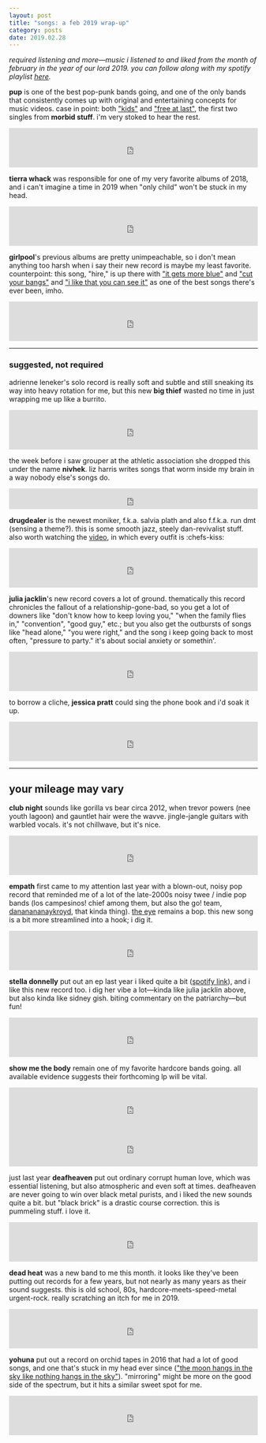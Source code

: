 ```yaml
---
layout: post
title: "songs: a feb 2019 wrap-up"
category: posts
date: 2019.02.28
---
```

*required listening and more—music i listened to and liked from the month of february in the year of our lord 2019. you can follow along with my spotify playlist [here](https://open.spotify.com/playlist/5oJYx99uthizmX34ptPomI?si=BSVMRH9cSReell117Zq7lg).*

**pup** is one of the best pop-punk bands going, and one of the only bands that consistently comes up with original and entertaining concepts for music videos. case in point: both ["kids"](https://www.youtube.com/watch?v=EqTNdUOE1wo) and ["free at last"](https://www.youtube.com/watch?v=RhhyrmF0C_s), the first two singles from **morbid stuff**. i'm very stoked to hear the rest.
<iframe src="https://open.spotify.com/embed/track/7Hg06GeFWW8rH0SbeXhF1Y" width="100%" height="80px" frameborder="0" allowtransparency="true" allow="encrypted-media"></iframe>
<br />

**tierra whack** was responsible for one of my very favorite albums of 2018, and i can't imagine a time in 2019 when "only child" won't be stuck in my head.
<iframe src="https://open.spotify.com/embed/track/4zMmqb0pYwX6b0qc0slCoT" width="100%" height="80px" frameborder="0" allowtransparency="true" allow="encrypted-media"></iframe>
<br />

**girlpool**'s previous albums are pretty unimpeachable, so i don't mean anything too harsh when i say their new record is maybe my least favorite. counterpoint: this song, "hire," is up there with ["it gets more blue"](https://www.youtube.com/watch?v=9PRIyi8OIgI) and ["cut your bangs"](https://www.youtube.com/watch?v=vfO_xb9124U) and ["i like that you can see it"](https://www.youtube.com/watch?v=kvGlEY75BRY) as one of the best songs there's ever been, imho.
<iframe src="https://open.spotify.com/embed/track/6RiI88pDWXUBJcRPuNkjHK" width="100%" height="80px" frameborder="0" allowtransparency="true" allow="encrypted-media"></iframe>
<br />

---
### suggested, not required
adrienne leneker's solo record is really soft and subtle and still sneaking its way into heavy rotation for me, but this new **big thief** wasted no time in just wrapping me up like a burrito.
<iframe src="https://open.spotify.com/embed/track/0DZfBeJhOPyjhqoaTkE3kZ" width="100%" height="80px" frameborder="0" allowtransparency="true" allow="encrypted-media"></iframe>
<br />

the week before i saw grouper at the athletic association she dropped this under the name **nivhek**. liz harris writes songs that worm inside my brain in a way nobody else's songs do.
<iframe style="border: 0; width: 100%; height: 42px;" src="https://bandcamp.com/EmbeddedPlayer/album=277856306/size=small/bgcol=ffffff/linkcol=0687f5/transparent=true/" seamless><a href="http://grouper.bandcamp.com/album/after-its-own-death-walking-in-a-spiral-towards-the-house">After its own death / Walking in a spiral towards the house by Nivhek</a></iframe>
<br />

**drugdealer** is the newest moniker, f.k.a. salvia plath and also f.f.k.a. run dmt (sensing a theme?). this is some smooth jazz, steely dan-revivalist stuff. also worth watching the [video](https://www.youtube.com/watch?v=cHY-rgmjEq4), in which every outfit is :chefs-kiss:
<iframe src="https://open.spotify.com/embed/track/3ODVK0Fo3FnaFno58AdfW9" width="100%" height="80px" frameborder="0" allowtransparency="true" allow="encrypted-media"></iframe>
<br />

**julia jacklin**'s new record covers a lot of ground. thematically this record chronicles the fallout of a relationship-gone-bad, so you get a lot of downers like "don't know how to keep loving you," "when the family flies in," "convention", "good guy," etc.; but you also get the outbursts of songs like "head alone," "you were right," and the song i keep going back to most often, "pressure to party." it's about social anxiety or somethin'.
<iframe src="https://open.spotify.com/embed/track/5Wyy2JHaM8cKEN6YDC6C8O" width="100%" height="80px" frameborder="0" allowtransparency="true" allow="encrypted-media"></iframe>
<br />

to borrow a cliche, **jessica pratt** could sing the phone book and i'd soak it up. 
<iframe src="https://open.spotify.com/embed/track/4LELufZmfxlbaw6SUzt3d6" width="100%" height="80px" frameborder="0" allowtransparency="true" allow="encrypted-media"></iframe>
<br />

---
## your mileage may vary
**club night** sounds like gorilla vs bear circa 2012, when trevor powers (nee youth lagoon) and gauntlet hair were the wavve. jingle-jangle guitars with warbled vocals. it's not chillwave, but it's nice.
<iframe src="https://open.spotify.com/embed/track/2VcxX2oTZYhM0rHR5eY6vq" width="100%" height="80px" frameborder="0" allowtransparency="true" allow="encrypted-media"></iframe>
<br />

**empath** first came to my attention last year with a blown-out, noisy pop record that reminded me of a lot of the late-2000s noisy twee / indie pop bands (los campesinos! chief among them, but also the go! team, [dananananaykroyd](https://www.youtube.com/watch?v=ozwJYL7wN5Q), that kinda thing). [the eye](https://empathx.bandcamp.com/track/the-eye) remains a bop. this new song is a bit more streamlined into a hook; i dig it.
<iframe src="https://open.spotify.com/embed/track/6pa81icl32Sj8tLDyeD26m" width="100%" height="80px" frameborder="0" allowtransparency="true" allow="encrypted-media"></iframe>
<br />

**stella donnelly** put out an ep last year i liked quite a bit ([spotify link](https://open.spotify.com/album/3cNfpFYkoy94IA1zpNqiMD?si=Q4LJvzh4ReSPIQpvXrr4sg)), and i like this new record too. i dig her vibe a lot—kinda like julia jacklin above, but also kinda like sidney gish. biting commentary on the patriarchy—but fun!
<iframe src="https://open.spotify.com/embed/track/6K9QPIt8AR422heY9O372w" width="100%" height="80px" frameborder="0" allowtransparency="true" allow="encrypted-media"></iframe>
<br />

**show me the body** remain one of my favorite hardcore bands going. all available evidence suggests their forthcoming lp will be vital.
<iframe src="https://open.spotify.com/embed/track/6TMotezvZny5m731LR5Gjo" width="100%" height="80px" frameborder="0" allowtransparency="true" allow="encrypted-media"></iframe>
<iframe src="https://open.spotify.com/embed/track/15WUTQUL9L4d3tFHUg6McH" width="100%" height="80px" frameborder="0" allowtransparency="true" allow="encrypted-media"></iframe>
<br />

just last year **deafheaven** put out ordinary corrupt human love, which was essential listening, but also atmospheric and even soft at times. deafheaven are never going to win over black metal purists, and i liked the new sounds quite a bit. but "black brick" is a drastic course correction. this is pummeling stuff. i love it.
<iframe src="https://open.spotify.com/embed/track/63OqMoUP4Racq9holZo6dU" width="100%" height="80px" frameborder="0" allowtransparency="true" allow="encrypted-media"></iframe>
<br />

**dead heat** was a new band to me this month. it looks like they've been putting out records for a few years, but not nearly as many years as their sound suggests. this is old school, 80s, hardcore-meets-speed-metal urgent-rock. really scratching an itch for me in 2019.
<iframe src="https://open.spotify.com/embed/track/3dVvAqQEVqsciV8fOHW1hs" width="100%" height="80px" frameborder="0" allowtransparency="true" allow="encrypted-media"></iframe>
<br />

**yohuna** put out a record on orchid tapes in 2016 that had a lot of good songs, and one that's stuck in my head ever since (["the moon hangs in the sky like nothing hangs in the sky"](https://www.youtube.com/watch?v=F4egtnfuAKA)). "mirroring" might be more on the good side of the spectrum, but it hits a similar sweet spot for me.
<iframe src="https://open.spotify.com/embed/track/1Aw1rUkJRtzDQHAKajkkWw" width="100%" height="80px" frameborder="0" allowtransparency="true" allow="encrypted-media"></iframe>
<br />